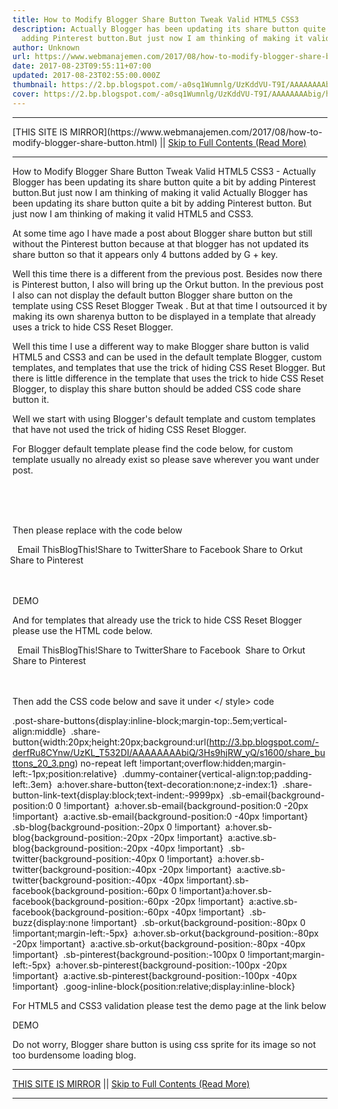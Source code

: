 ```yaml
---
title: How to Modify Blogger Share Button Tweak Valid HTML5 CSS3
description: Actually Blogger has been updating its share button quite a bit by
  adding Pinterest button.But just now I am thinking of making it valid
author: Unknown
url: https://www.webmanajemen.com/2017/08/how-to-modify-blogger-share-button.html
date: 2017-08-23T09:55:11+07:00
updated: 2017-08-23T02:55:00.000Z
thumbnail: https://2.bp.blogspot.com/-a0sq1Wumnlg/UzKddVU-T9I/AAAAAAAAbig/hsq3W86sRMM/w1100/Blogger-Share-Button-Hack.png
cover: https://2.bp.blogspot.com/-a0sq1Wumnlg/UzKddVU-T9I/AAAAAAAAbig/hsq3W86sRMM/w1100/Blogger-Share-Button-Hack.png
---
```


<hr/> [THIS SITE IS MIRROR](https://www.webmanajemen.com/2017/08/how-to-modify-blogger-share-button.html) || <a href="https://www.webmanajemen.com/2017/08/how-to-modify-blogger-share-button.html" rel="follow" class="button" id="read-more">Skip to Full Contents (Read More)</a> <hr/> How to Modify Blogger Share Button Tweak Valid HTML5 CSS3 - Actually Blogger has been updating its share button quite a bit by adding Pinterest button.But just now I am thinking of making it valid Actually Blogger has been updating its share button quite a bit by adding Pinterest button. But just now I am thinking of making it valid HTML5 and CSS3.



 At some time ago I have made a post about Blogger share button but still without the Pinterest button because at that blogger has not updated its share button so that it appears only 4 buttons added by G + key.


Well this time there is a different from the previous post. Besides now there is Pinterest button, I also will bring up the Orkut button. In the previous post I also can not display the default button Blogger share button on the template using CSS Reset Blogger Tweak . But at that time I outsourced it by making its own sharenya button to be displayed in a template that already uses a trick to hide CSS Reset Blogger.


Well this time I use a different way to make Blogger share button is valid HTML5 and CSS3 and can be used in the default template Blogger, custom templates, and templates that use the trick of hiding CSS Reset Blogger. But there is little difference in the template that uses the trick to hide CSS Reset Blogger, to display this share button should be added CSS code share button it.


Well we start with using Blogger's default template and custom templates that have not used the trick of hiding CSS Reset Blogger.


For Blogger default template please find the code below, for custom template usually no already exist so please save wherever you want under post.


<!-- share buttons --> 
<div class='post-share-buttons goog-inline-block'> 
<b:if cond='data:post.sharePostUrl'> 
<b:include data='post' name='shareButtons'/> 
</b:if> 
</div> 


Then please replace with the code below


<div class='post-share-buttons goog-inline-block'> 
<a class='goog-inline-block share-button sb-email' expr:href='&quot;http://www.blogger.com/share-post.g?blogID=&quot; + data:blog.blogId + &quot;&amp;amp;postID=&quot;+ data:post.id + &quot;&amp;amp;target=email&quot;' target='_blank' title='Email This'><span class='share-button-link-text'>Email This</span></a><a class='goog-inline-block share-button sb-blog' expr:href='&quot;http://www.blogger.com/share-post.g?blogID=&quot; + data:blog.blogId + &quot;&amp;amp;postID=&quot;+ data:post.id + &quot;&amp;amp;target=blog&quot;' onclick='window.open(this.href, "_blank", "height=270,width=475"); return false;' target='_blank' title='BlogThis!'><span class='share-button-link-text'>BlogThis!</span></a><a class='goog-inline-block share-button sb-twitter' expr:href='&quot;http://www.blogger.com/share-post.g?blogID=&quot; + data:blog.blogId + &quot;&amp;amp;postID=&quot;+ data:post.id + &quot;&amp;amp;target=twitter&quot;' target='_blank' title='Share to Twitter'><span class='share-button-link-text'>Share to Twitter</span></a><a class='goog-inline-block share-button sb-facebook' expr:href='&quot;http://www.blogger.com/share-post.g?blogID=&quot; + data:blog.blogId + &quot;&amp;amp;postID=&quot;+ data:post.id + &quot;&amp;amp;target=facebook&quot;' onclick='window.open(this.href, "_blank", "height=430,width=640"); return false;' target='_blank' title='Share to Facebook'><span class='share-button-link-text'>Share to Facebook</span></a> 
<a class='goog-inline-block share-button sb-orkut' expr:href='&quot;http://www.blogger.com/share-post.g?blogID=&quot; + data:blog.blogId + &quot;&amp;amp;postID=&quot;+ data:post.id + &quot;&amp;amp;target=orkut&quot;' target='_blank' title='Share to Orkut' style='margin-left:-4px'><span class='share-button-link-text'>Share to Orkut</span></a> 
<a class='goog-inline-block share-button sb-pinterest' expr:href='&quot;http://www.blogger.com/share-post.g?blogID=&quot; + data:blog.blogId + &quot;&amp;amp;postID=&quot;+ data:post.id + &quot;&amp;amp;target=pinterest&quot;' target='_blank' title='Share to Pinterest' style='margin-left:-4px'><span class='share-button-link-text'>Share to Pinterest</span></a><div class='goog-inline-block dummy-container'><div class='g-plusone' data-size='medium'></div></div> 
</div> 


DEMO


And for templates that already use the trick to hide CSS Reset Blogger please use the HTML code below.


<div class='post-share-buttons goog-inline-block'> 
<a class='goog-inline-block share-button sb-email' expr:href='&quot;http://www.blogger.com/share-post.g?blogID=&quot; + data:blog.blogId + &quot;&amp;amp;postID=&quot;+ data:post.id + &quot;&amp;amp;target=email&quot;' target='_blank' title='Email This'><span class='share-button-link-text'>Email This</span></a><a class='goog-inline-block share-button sb-blog' expr:href='&quot;http://www.blogger.com/share-post.g?blogID=&quot; + data:blog.blogId + &quot;&amp;amp;postID=&quot;+ data:post.id + &quot;&amp;amp;target=blog&quot;' onclick='window.open(this.href, "_blank", "height=270,width=475"); return false;' target='_blank' title='BlogThis!'><span class='share-button-link-text'>BlogThis!</span></a><a class='goog-inline-block share-button sb-twitter' expr:href='&quot;http://www.blogger.com/share-post.g?blogID=&quot; + data:blog.blogId + &quot;&amp;amp;postID=&quot;+ data:post.id + &quot;&amp;amp;target=twitter&quot;' target='_blank' title='Share to Twitter'><span class='share-button-link-text'>Share to Twitter</span></a><a class='goog-inline-block share-button sb-facebook' expr:href='&quot;http://www.blogger.com/share-post.g?blogID=&quot; + data:blog.blogId + &quot;&amp;amp;postID=&quot;+ data:post.id + &quot;&amp;amp;target=facebook&quot;' onclick='window.open(this.href, "_blank", "height=430,width=640"); return false;' target='_blank' title='Share to Facebook'><span class='share-button-link-text'>Share to Facebook</span></a> 
<a class='goog-inline-block share-button sb-orkut' expr:href='&quot;http://www.blogger.com/share-post.g?blogID=&quot; + data:blog.blogId + &quot;&amp;amp;postID=&quot;+ data:post.id + &quot;&amp;amp;target=orkut&quot;' target='_blank' title='Share to Orkut'><span class='share-button-link-text'>Share to Orkut</span></a> 
<a class='goog-inline-block share-button sb-pinterest' expr:href='&quot;http://www.blogger.com/share-post.g?blogID=&quot; + data:blog.blogId + &quot;&amp;amp;postID=&quot;+ data:post.id + &quot;&amp;amp;target=pinterest&quot;' target='_blank' title='Share to Pinterest'><span class='share-button-link-text'>Share to Pinterest</span></a><div class='goog-inline-block dummy-container'><div class='g-plusone' data-size='medium'></div></div> 
</div> 


Then add the CSS code below and save it under </ style> code


.post-share-buttons{display:inline-block;margin-top:.5em;vertical-align:middle} 
.share-button{width:20px;height:20px;background:url(http://3.bp.blogspot.com/-derfRu8CYnw/UzKL_T532DI/AAAAAAAAbiQ/3Hs9hjRW_yQ/s1600/share_buttons_20_3.png) no-repeat left !important;overflow:hidden;margin-left:-1px;position:relative} 
.dummy-container{vertical-align:top;padding-left:.3em} 
a:hover.share-button{text-decoration:none;z-index:1} 
.share-button-link-text{display:block;text-indent:-9999px} 
.sb-email{background-position:0 0 !important} 
a:hover.sb-email{background-position:0 -20px !important} 
a:active.sb-email{background-position:0 -40px !important} 
.sb-blog{background-position:-20px 0 !important} 
a:hover.sb-blog{background-position:-20px -20px !important} 
a:active.sb-blog{background-position:-20px -40px !important} 
.sb-twitter{background-position:-40px 0 !important} 
a:hover.sb-twitter{background-position:-40px -20px !important} 
a:active.sb-twitter{background-position:-40px -40px !important}.sb-facebook{background-position:-60px 0 !important}a:hover.sb-facebook{background-position:-60px -20px !important} 
a:active.sb-facebook{background-position:-60px -40px !important} 
.sb-buzz{display:none !important} 
.sb-orkut{background-position:-80px 0 !important;margin-left:-5px} 
a:hover.sb-orkut{background-position:-80px -20px !important} 
a:active.sb-orkut{background-position:-80px -40px !important} 
.sb-pinterest{background-position:-100px 0 !important;margin-left:-5px} 
a:hover.sb-pinterest{background-position:-100px -20px !important} 
a:active.sb-pinterest{background-position:-100px -40px !important} 
.goog-inline-block{position:relative;display:inline-block} 


For HTML5 and CSS3 validation please test the demo page at the link below


DEMO


Do not worry, Blogger share button is using css sprite for its image so not too burdensome loading blog. <hr/> [THIS SITE IS MIRROR](https://www.webmanajemen.com/2017/08/how-to-modify-blogger-share-button.html) || <a href="https://www.webmanajemen.com/2017/08/how-to-modify-blogger-share-button.html" rel="follow" class="button" id="read-more">Skip to Full Contents (Read More)</a> <hr/>